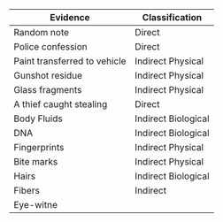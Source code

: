 | Evidence                     | Classification      |
| ---------------------------- | ------------------- |
| Random note                  | Direct              |
| Police confession            | Direct              |
| Paint transferred to vehicle | Indirect Physical   |
| Gunshot residue              | Indirect Physical   |
| Glass fragments              | Indirect Physical   |
| A thief caught stealing      | Direct              |
| Body Fluids                  | Indirect Biological |
| DNA                          | Indirect Biological |
| Fingerprints                 | Indirect Physical   |
| Bite marks                   | Indirect Physical   |
| Hairs                        | Indirect Biological |
| Fibers                       | Indirect            |
| Eye-witne                             |                     |
